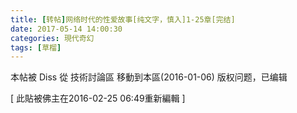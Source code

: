 ```yaml
---
title: [转帖]网络时代的性爱故事[纯文字，慎入]1-25章[完结]
date: 2017-05-14 14:00:30
categories: 現代奇幻
tags: [草榴]
---
```

本帖被 Diss 從 技術討論區 移動到本區(2016-01-06)
版权问题，已编辑


[ 此貼被佛主在2016-02-25 06:49重新編輯 ]